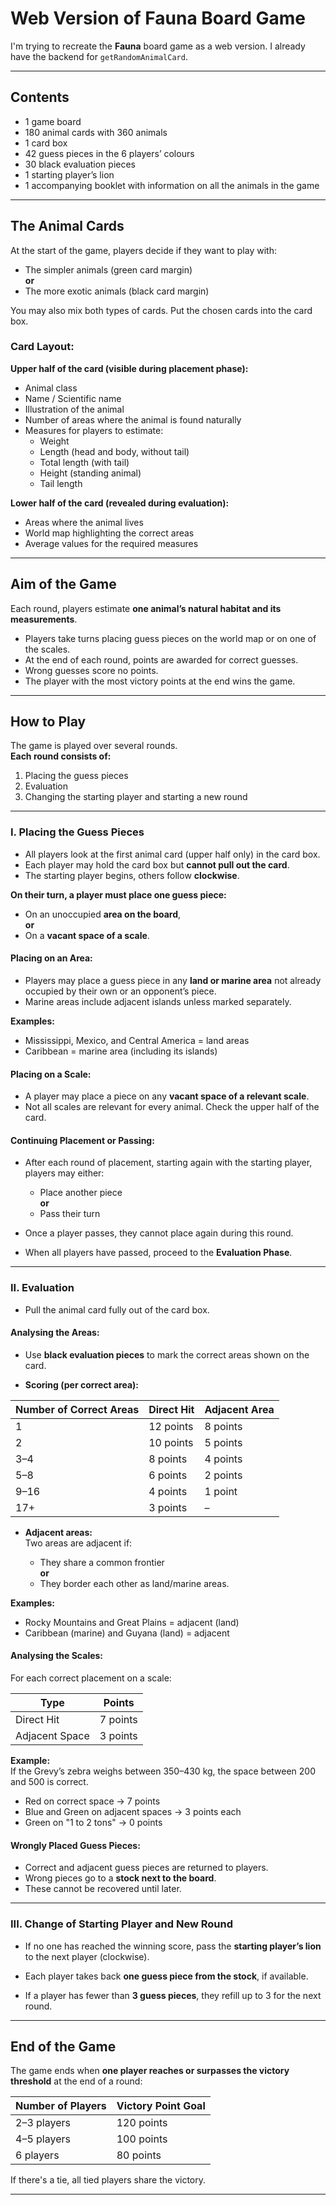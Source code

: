 # Web Version of Fauna Board Game

I'm trying to recreate the **Fauna** board game as a web version. I already have the backend for `getRandomAnimalCard`.

---

## Contents

- 1 game board
- 180 animal cards with 360 animals
- 1 card box
- 42 guess pieces in the 6 players’ colours
- 30 black evaluation pieces
- 1 starting player’s lion
- 1 accompanying booklet with information on all the animals in the game

---

## The Animal Cards

At the start of the game, players decide if they want to play with:

- The simpler animals (green card margin)  
**or**  
- The more exotic animals (black card margin)  

You may also mix both types of cards. Put the chosen cards into the card box.

### Card Layout:

**Upper half of the card (visible during placement phase):**

- Animal class
- Name / Scientific name
- Illustration of the animal
- Number of areas where the animal is found naturally
- Measures for players to estimate:
  - Weight
  - Length (head and body, without tail)
  - Total length (with tail)
  - Height (standing animal)
  - Tail length

**Lower half of the card (revealed during evaluation):**

- Areas where the animal lives
- World map highlighting the correct areas
- Average values for the required measures

---

## Aim of the Game

Each round, players estimate **one animal’s natural habitat and its measurements**.

- Players take turns placing guess pieces on the world map or on one of the scales.
- At the end of each round, points are awarded for correct guesses.
- Wrong guesses score no points.
- The player with the most victory points at the end wins the game.

---

## How to Play

The game is played over several rounds.  
**Each round consists of:**

1. Placing the guess pieces
2. Evaluation
3. Changing the starting player and starting a new round

---

### I. Placing the Guess Pieces

- All players look at the first animal card (upper half only) in the card box.
- Each player may hold the card box but **cannot pull out the card**.
- The starting player begins, others follow **clockwise**.

**On their turn, a player must place one guess piece:**

- On an unoccupied **area on the board**,  
**or**
- On a **vacant space of a scale**.

#### Placing on an Area:

- Players may place a guess piece in any **land or marine area** not already occupied by their own or an opponent’s piece.
- Marine areas include adjacent islands unless marked separately.

**Examples:**

- Mississippi, Mexico, and Central America = land areas  
- Caribbean = marine area (including its islands)

#### Placing on a Scale:

- A player may place a piece on any **vacant space of a relevant scale**.
- Not all scales are relevant for every animal. Check the upper half of the card.

#### Continuing Placement or Passing:

- After each round of placement, starting again with the starting player, players may either:

  - Place another piece  
  **or**
  - Pass their turn

- Once a player passes, they cannot place again during this round.

- When all players have passed, proceed to the **Evaluation Phase**.

---

### II. Evaluation

- Pull the animal card fully out of the card box.

#### Analysing the Areas:

- Use **black evaluation pieces** to mark the correct areas shown on the card.

- **Scoring (per correct area):**

| Number of Correct Areas | Direct Hit | Adjacent Area |
|-------------------------|------------|---------------|
| 1                       | 12 points  | 8 points      |
| 2                       | 10 points  | 5 points      |
| 3–4                     | 8 points   | 4 points      |
| 5–8                     | 6 points   | 2 points      |
| 9–16                    | 4 points   | 1 point       |
| 17+                     | 3 points   | –             |

- **Adjacent areas:**  
Two areas are adjacent if:

  - They share a common frontier  
  **or**
  - They border each other as land/marine areas.

**Examples:**

- Rocky Mountains and Great Plains = adjacent (land)  
- Caribbean (marine) and Guyana (land) = adjacent

#### Analysing the Scales:

For each correct placement on a scale:

| Type          | Points  |
|---------------|---------|
| Direct Hit    | 7 points|
| Adjacent Space| 3 points|

**Example:**  
If the Grevy’s zebra weighs between 350–430 kg, the space between 200 and 500 is correct.  
- Red on correct space → 7 points  
- Blue and Green on adjacent spaces → 3 points each  
- Green on "1 to 2 tons" → 0 points  

#### Wrongly Placed Guess Pieces:

- Correct and adjacent guess pieces are returned to players.
- Wrong pieces go to a **stock next to the board**.
- These cannot be recovered until later.

---

### III. Change of Starting Player and New Round

- If no one has reached the winning score, pass the **starting player’s lion** to the next player (clockwise).

- Each player takes back **one guess piece from the stock**, if available.

- If a player has fewer than **3 guess pieces**, they refill up to 3 for the next round.

---

## End of the Game

The game ends when **one player reaches or surpasses the victory threshold** at the end of a round:

| Number of Players | Victory Point Goal |
|-------------------|--------------------|
| 2–3 players       | 120 points         |
| 4–5 players       | 100 points         |
| 6 players         | 80 points          |

If there's a tie, all tied players share the victory.

---
